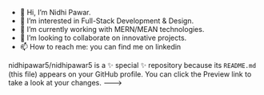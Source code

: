 - 👋 Hi, I’m Nidhi Pawar.
- 👀 I’m interested in Full-Stack Development & Design.
- 🌱 I’m currently working with MERN/MEAN technologies.
- 💞️ I’m looking to collaborate on innovative projects.
- 📫 How to reach me: you can find me on linkedin



nidhipawar5/nidhipawar5 is a ✨ special ✨ repository because its `README.md` (this file) appears on your GitHub profile.
You can click the Preview link to take a look at your changes.
--->
